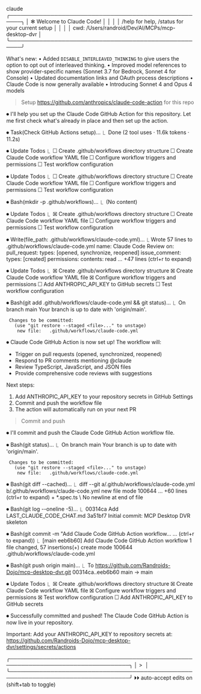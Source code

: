 claude
╭─────────────────────────────────────────────────────╮
│ ✻ Welcome to Claude Code!                           │
│                                                     │
│   /help for help, /status for your current setup    │
│                                                     │
│   cwd: /Users/randroid/Dev/AI/MCPs/mcp-desktop-dvr  │
╰─────────────────────────────────────────────────────╯


 What's new:
  • Added `DISABLE_INTERLEAVED_THINKING` to give users the option to opt out of 
  interleaved thinking.
  • Improved model references to show provider-specific names (Sonnet 3.7 for 
  Bedrock, Sonnet 4 for Console)
  • Updated documentation links and OAuth process descriptions
  • Claude Code is now generally available
  • Introducing Sonnet 4 and Opus 4 models

> Setup https://github.com/anthropics/claude-code-action for this repo

⏺ I'll help you set up the Claude Code GitHub Action for this repository. Let
  me first check what's already in place and then set up the action.

⏺ Task(Check GitHub Actions setup)…
  ⎿  Done (2 tool uses · 11.6k tokens · 11.2s)

⏺ Update Todos
  ⎿  ☐ Create .github/workflows directory structure
     ☐ Create Claude Code workflow YAML file
     ☐ Configure workflow triggers and permissions
     ☐ Test workflow configuration

⏺ Update Todos
  ⎿  ☐ Create .github/workflows directory structure
     ☐ Create Claude Code workflow YAML file
     ☐ Configure workflow triggers and permissions
     ☐ Test workflow configuration

⏺ Bash(mkdir -p .github/workflows)…
  ⎿  (No content)

⏺ Update Todos
  ⎿  ☒ Create .github/workflows directory structure
     ☐ Create Claude Code workflow YAML file
     ☐ Configure workflow triggers and permissions
     ☐ Test workflow configuration

⏺ Write(file_path: .github/workflows/claude-code.yml)…
  ⎿ Wrote 57 lines to .github/workflows/claude-code.yml
     name: Claude Code Review
     on:
       pull_request:
         types: [opened, synchronize, reopened]
       issue_comment:
         types: [created]
     permissions:
       contents: read
     … +47 lines (ctrl+r to expand)

⏺ Update Todos
  ⎿  ☒ Create .github/workflows directory structure
     ☒ Create Claude Code workflow YAML file
     ☒ Configure workflow triggers and permissions
     ☐ Add ANTHROPIC_API_KEY to GitHub secrets
     ☐ Test workflow configuration

⏺ Bash(git add .github/workflows/claude-code.yml && git status)…
  ⎿  On branch main
     Your branch is up to date with 'origin/main'.

     Changes to be committed:
       (use "git restore --staged <file>..." to unstage)
     	new file:   .github/workflows/claude-code.yml

⏺ Claude Code GitHub Action is now set up! The workflow will:

  - Trigger on pull requests (opened, synchronized, reopened)
  - Respond to PR comments mentioning @claude
  - Review TypeScript, JavaScript, and JSON files
  - Provide comprehensive code reviews with suggestions

  Next steps:
  1. Add ANTHROPIC_API_KEY to your repository secrets in GitHub Settings
  2. Commit and push the workflow file
  3. The action will automatically run on your next PR

> Commit and push

⏺ I'll commit and push the Claude Code GitHub Action workflow file.

⏺ Bash(git status)…
  ⎿  On branch main
     Your branch is up to date with 'origin/main'.

     Changes to be committed:
       (use "git restore --staged <file>..." to unstage)
     	new file:   .github/workflows/claude-code.yml

⏺ Bash(git diff --cached)…
  ⎿  diff --git a/.github/workflows/claude-code.yml
     b/.github/workflows/claude-code.yml
     new file mode 100644
     … +60 lines (ctrl+r to expand)
     +            *.spec.ts
     \ No newline at end of file

⏺ Bash(git log --oneline -5)…
  ⎿  00314ca Add LAST_CLAUDE_CODE_CHAT.md
     3a51bf7 Initial commit: MCP Desktop DVR skeleton

⏺ Bash(git commit -m "Add Claude Code GitHub Action workflow…
      … (ctrl+r to expand))
  ⎿  [main eeb6b60] Add Claude Code GitHub Action workflow
      1 file changed, 57 insertions(+)
      create mode 100644 .github/workflows/claude-code.yml

⏺ Bash(git push origin main)…
  ⎿  To https://github.com/Randroids-Dojo/mcp-desktop-dvr.git
        00314ca..eeb6b60  main -> main

⏺ Update Todos
  ⎿  ☒ Create .github/workflows directory structure
     ☒ Create Claude Code workflow YAML file
     ☒ Configure workflow triggers and permissions
     ☒ Test workflow configuration
     ☐ Add ANTHROPIC_API_KEY to GitHub secrets

⏺ Successfully committed and pushed! The Claude Code GitHub Action is now live
  in your repository.

  Important: Add your ANTHROPIC_API_KEY to repository secrets at:
  https://github.com/Randroids-Dojo/mcp-desktop-dvr/settings/secrets/actions

╭──────────────────────────────────────────────────────────────────────────────────╮
│ >                                                                                │
╰──────────────────────────────────────────────────────────────────────────────────╯
  ⏵⏵ auto-accept edits on (shift+tab to toggle)




